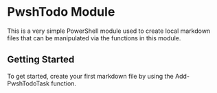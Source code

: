 # PwshTodo Module

This is a very simple PowerShell module used to create local markdown files that can be manipulated via the functions in this module.

## Getting Started

To get started, create your first markdown file by using the Add-PwshTodoTask function.
